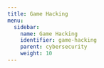 ```yaml
---
title: Game Hacking
menu:
  sidebar:
    name: Game Hacking
    identifier: game-hacking
    parent: cybersecurity
    weight: 10
---
```

